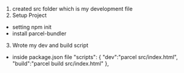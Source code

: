 1. created src folder which is my development file
2. Setup Project
- setting npm init
- install parcel-bundler
3. Wrote my dev and build script
- inside package.json file
    "scripts": {
    "dev":"parcel src/index.html",
    "build":"parcel build src/index.html"
  },